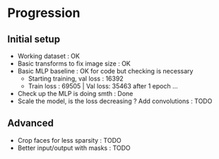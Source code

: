 # Progression

## Initial setup

- Working dataset : OK
- Basic transforms to fix image size : OK
- Basic MLP baseline : OK for code but checking is necessary
  - Starting training, val loss : 16392
  - Train loss : 69505 | Val loss: 35463 after 1 epoch ...
- Check up the MLP is doing smth : Done
- Scale the model, is the loss decreasing ? Add convolutions : TODO

## Advanced

- Crop faces for less sparsity : TODO
- Better input/output with masks : TODO
